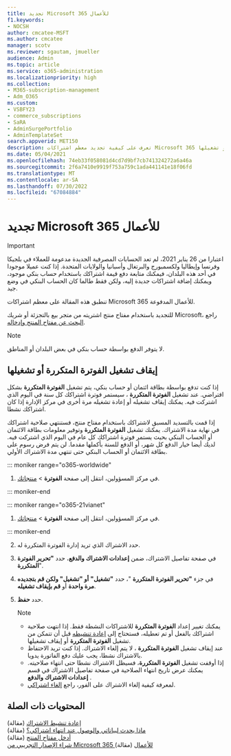 ```yaml
---
title: تجديد Microsoft 365 للأعمال
f1.keywords:
- NOCSH
author: cmcatee-MSFT
ms.author: cmcatee
manager: scotv
ms.reviewer: sgautam, jmueller
audience: Admin
ms.topic: article
ms.service: o365-administration
ms.localizationpriority: high
ms.collection:
- M365-subscription-management
- Adm_O365
ms.custom:
- VSBFY23
- commerce_subscriptions
- SaRA
- AdminSurgePortfolio
- AdminTemplateSet
search.appverid: MET150
description: تعرف على كيفية تجديد معظم اشتراكات Microsoft 365 للأعمال عن طريق إيقاف تشغيل الفوترة المتكررة أو تشغيلها.
ms.date: 05/04/2021
ms.openlocfilehash: 74eb33f058081d4cd7d9bf7cb741324272a6a46a
ms.sourcegitcommit: 2f6a7410e9919f753a759c1ada441141e18f06fd
ms.translationtype: MT
ms.contentlocale: ar-SA
ms.lasthandoff: 07/30/2022
ms.locfileid: "67084884"
---
```

# <a name="renew-microsoft-365-for-business"></a>تجديد Microsoft 365 للأعمال

> [!IMPORTANT]
> اعتبارا من 26 يناير 2021، لم تعد الحسابات المصرفية الجديدة مدعومة للعملاء في بلجيكا وفرنسا وإيطاليا ولكسمبورج والبرتغال وأسبانيا والولايات المتحدة. إذا كنت عميلا موجودا في أحد هذه البلدان، فيمكنك متابعة دفع قيمة اشتراكك باستخدام حساب بنكي موجود، ويمكنك إضافة اشتراكات جديدة إليه، ولكن فقط طالما كان الحساب البنكي في وضع جيد.

تنطبق هذه المقالة على معظم اشتراكات Microsoft 365 للأعمال المدفوعة.
  
للتجديد باستخدام مفتاح منتج اشتريته من متجر بيع بالتجزئة أو شريك Microsoft، راجع [البحث عن مفتاح المنتج وإدخاله](../enter-your-product-key.md).

> [!NOTE]
> لا يتوفر الدفع بواسطة حساب بنكي في بعض البلدان أو المناطق.
  
## <a name="turn-recurring-billing-off-or-on"></a>إيقاف تشغيل الفوترة المتكررة أو تشغيلها

إذا كنت تدفع بواسطة بطاقة ائتمان أو حساب بنكي، يتم تشغيل **الفوترة المتكررة** بشكل افتراضي. عند تشغيل **الفوترة المتكررة** ، سيستمر فوترة اشتراكك كل سنة في اليوم الذي اشتركت فيه. يمكنك إيقاف تشغيله أو إعادة تشغيله مرة أخرى في مركز الإدارة إذا كان اشتراكك نشطا.
  
إذا قمت بالتسديد المسبق لاشتراكك باستخدام مفتاح منتج، فستنتهي صلاحية اشتراكك في نهاية مدة الاشتراك. يمكنك تشغيل **الفوترة المتكررة** وتوفير معلومات بطاقة الائتمان أو الحساب البنكي بحيث يستمر فوترة اشتراكك كل عام في اليوم الذي اشتركت فيه. لديك أيضا خيار الدفع كل شهر، أو الدفع للسنة بأكملها مقدما. لن يتم فرض رسوم على بطاقة الائتمان أو الحساب البنكي حتى تنتهي مدة الاشتراك الأولي.

::: moniker range="o365-worldwide"

1. في مركز المسؤولين، انتقل إلى صفحة **الفوترة** \> <a href="https://go.microsoft.com/fwlink/p/?linkid=842054" target="_blank">منتجاتك</a>.

::: moniker-end

::: moniker range="o365-21vianet"

1. في مركز المسؤولين، انتقل إلى صفحة **الفوترة** \> <a href="https://go.microsoft.com/fwlink/p/?linkid=850626" target="_blank">منتجاتك</a>.

::: moniker-end

2. حدد الاشتراك الذي تريد إدارة الفوترة المتكررة له.
3. في صفحة تفاصيل الاشتراك، ضمن **إعدادات الاشتراك والدفع**، حدد **"تحرير الفوترة المتكررة**".
4. في جزء **"تحرير الفوترة المتكررة** "، حدد **"تشغيل"** **أو "تشغيل" ولكن قم بتجديده مرة واحدة** أو **قم بإيقاف تشغيله**.
5. حدد **حفظ**.

    > [!NOTE]
    >
    > - يمكنك تغيير إعداد **الفوترة المتكررة** للاشتراكات النشطة فقط. إذا انتهت صلاحية اشتراكك بالفعل أو تم تعطيله، فستحتاج إلى [إعادة تنشيطه](reactivate-your-subscription.md) قبل أن تتمكن من تشغيل **الفوترة المتكررة** أو إيقاف تشغيلها.
    > - عند إيقاف تشغيل **الفوترة المتكررة** ، لا يتم إلغاء الاشتراك. إذا كنت تريد الاحتفاظ بالاشتراك نشطا، يجب عليك دفع الفاتورة يدويا.
    > - إذا أوقفت تشغيل **الفوترة المتكررة**، فسيظل الاشتراك نشطا حتى انتهاء صلاحيته. يمكنك عرض تاريخ انتهاء الصلاحية في صفحة تفاصيل الاشتراك في قسم **إعدادات الاشتراك والدفع** .
    > - لمعرفة كيفية إلغاء الاشتراك على الفور، راجع [إلغاء اشتراكي](cancel-your-subscription.md).

## <a name="related-content"></a>المحتويات ذات الصلة

[إعادة تنشيط الاشتراك](reactivate-your-subscription.md) (مقالة)\
[ماذا يحدث لبياناتي والوصول عند انتهاء اشتراكي؟](what-if-my-subscription-expires.md) (مقالة)\
[أدخل مفتاح المنتج](../enter-your-product-key.md) (مقالة)\
[شراء الإصدار التجريبي من Microsoft 365 للأعمال](../try-or-buy-microsoft-365.md) (مقالة)
